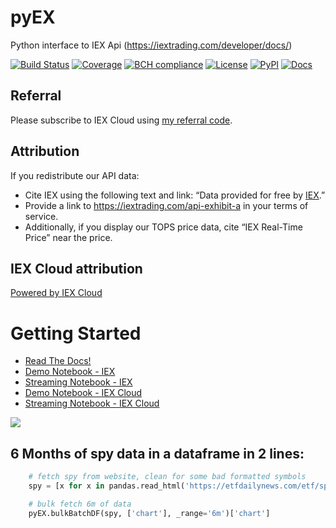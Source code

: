 # pyEX
Python interface to IEX Api (https://iextrading.com/developer/docs/)

[![Build Status](https://travis-ci.org/timkpaine/pyEX.svg?branch=master)](https://travis-ci.org/timkpaine/pyEX)
[![Coverage](https://codecov.io/gh/timkpaine/pyEX/branch/master/graph/badge.svg)](https://codecov.io/gh/timkpaine/pyEX)
[![BCH compliance](https://bettercodehub.com/edge/badge/timkpaine/pyEX?branch=master)](https://bettercodehub.com/)
[![License](https://img.shields.io/github/license/timkpaine/pyEX.svg)](https://pypi.python.org/pypi/pyEX/)
[![PyPI](https://img.shields.io/pypi/v/pyEX.svg)](https://pypi.python.org/pypi/pyEX/)
[![Docs](https://readthedocs.org/projects/pyex/badge/?version=latest)](https://pyex.readthedocs.io/en/latest/?badge=latest)

## Referral
Please subscribe to IEX Cloud using [my referral code](https://iexcloud.io/s/6332a3c3 ).

## Attribution
If you redistribute our API data:

- Cite IEX using the following text and link: “Data provided for free by [IEX](https://iextrading.com/developer).”
- Provide a link to https://iextrading.com/api-exhibit-a in your terms of service.
- Additionally, if you display our TOPS price data, cite “IEX Real-Time Price” near the price.

## IEX Cloud attribution
[Powered by IEX Cloud](https://iexcloud.io)



# Getting Started

- [Read The Docs!](https://pyEX.readthedocs.io)
- [Demo Notebook - IEX](https://github.com/timkpaine/pyEX/blob/master/examples/all.ipynb)
- [Streaming Notebook - IEX](https://github.com/timkpaine/pyEX/blob/master/examples/ws.ipynb)
- [Demo Notebook - IEX Cloud](https://github.com/timkpaine/pyEX/blob/master/examples/client.ipynb)
- [Streaming Notebook - IEX Cloud](https://github.com/timkpaine/pyEX/blob/master/examples/sse.ipynb)


![](https://raw.githubusercontent.com/timkpaine/pyEX/master/docs/img/example1.gif)



## 6 Months of spy data in a dataframe in 2 lines:

```python
    # fetch spy from website, clean for some bad formatted symbols
    spy = [x for x in pandas.read_html('https://etfdailynews.com/etf/spy/', attrs={'id': 'etfs-that-own'})[0].Symbol.values.tolist() if isinstance(x, str)]

    # bulk fetch 6m of data
    pyEX.bulkBatchDF(spy, ['chart'], _range='6m')['chart']
```

